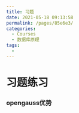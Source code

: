 ```yaml
---
title: 习题
date: 2021-05-18 09:13:58
permalink: /pages/85e6e3/
categories:
  - Courses
  - 数据库原理
tags:
  - 
---
```


# 习题练习

### opengauss优势

